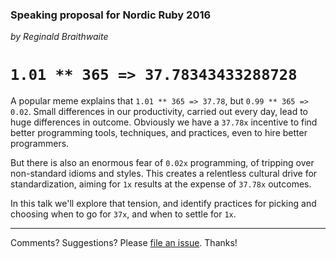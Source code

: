 ### Speaking proposal for Nordic Ruby 2016

*by Reginald Braithwaite*

# `1.01 ** 365 => 37.78343433288728`

A popular meme explains that `1.01 ** 365 => 37.78`, but `0.99 ** 365 => 0.02`. Small differences in our productivity, carried out every day, lead to huge differences in outcome. Obviously we have a `37.78x` incentive to find better programming tools, techniques, and practices, even to hire better programmers.

But there is also an enormous fear of `0.02x` programming, of tripping over non-standard idioms and styles. This creates a relentless cultural drive for standardization, aiming for `1x` results at the expense of `37.78x` outcomes.

In this talk we'll explore that tension, and identify practices for picking and choosing when to go for `37x`, and when to settle for `1x`.

---

Comments? Suggestions? Please [file an issue](https://github.com/raganwald/presentations/issues/new). Thanks!
